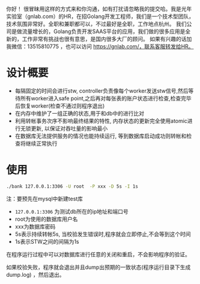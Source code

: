 你好！
很冒昧用这样的方式来和你沟通，如有打扰请忽略我的提交哈。我是光年实验室（gnlab.com）的HR，在招Golang开发工程师，我们是一个技术型团队，技术氛围非常好。全职和兼职都可以，不过最好是全职，工作地点杭州。
我们公司是做流量增长的，Golang负责开发SAAS平台的应用，我们做的很多应用是全新的，工作非常有挑战也很有意思，是国内很多大厂的顾问。
如果有兴趣的话加我微信：13515810775  ，也可以访问 https://gnlab.com/，联系客服转发给HR。


# 设计概要

 - 每隔固定的时间会进行stw, controller负责像每个worker发送stw信号,然后等待所有worker进入safe point,之后再对每张表的账户状态进行检查,检查完毕后恢复worker(检查不通过则程序退出)
 - 在内存中维护了一组正确的状态,用于和db中的进行比对
 - 利用转帐事务次序不影响最终结果的特性, 内存状态的更新完全使用atomic进行无锁更新, 以保证对吞吐量的影响最小
 - 在数据库无法提供服务的情况也能持续运行, 等到数据库启动成功则转帐和检查将继续正常执行
 
 
# 使用


```bash
./bank 127.0.0.1:3306 -U root  -P xxx -D 5s -I 1s
```

注：要预先在mysql中新建test库

 - `127.0.0.1:3306` 为测试db所在的ip地址和端口号
 - root为使用的数据库用户名
 - xxx为数据库密码
 - 5s表示持续转帐5s, 当校验发生错误时,程序就会立即停止,不会等到这个时间
 - 1s表示STW之间的间隔为1s
 
 
在程序运行过程中可以对数据库进行任意的关闭和重启，不会影响程序的验证。

如果校验失败，程序就会退出并且dump出预期的一致状态(程序运行目录下生成dump.log)
，然后退出。

